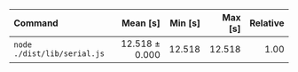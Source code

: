 | Command | Mean [s] | Min [s] | Max [s] | Relative |
|:---|---:|---:|---:|---:|
| `node ./dist/lib/serial.js` | 12.518 ± 0.000 | 12.518 | 12.518 | 1.00 |
